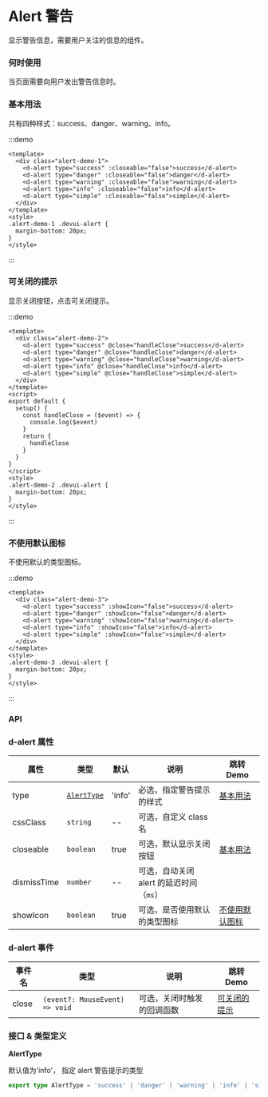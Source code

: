# Alert 警告

显示警告信息，需要用户关注的信息的组件。

### 何时使用

当页面需要向用户发出警告信息时。

### 基本用法

共有四种样式：success、danger、warning、info。

:::demo

```vue
<template>
  <div class="alert-demo-1">
    <d-alert type="success" :closeable="false">success</d-alert>
    <d-alert type="danger" :closeable="false">danger</d-alert>
    <d-alert type="warning" :closeable="false">warning</d-alert>
    <d-alert type="info" :closeable="false">info</d-alert>
    <d-alert type="simple" :closeable="false">simple</d-alert>
  </div>
</template>
<style>
.alert-demo-1 .devui-alert {
  margin-bottom: 20px;
}
</style>
```

:::

### 可关闭的提示

显示关闭按钮，点击可关闭提示。

:::demo

```vue
<template>
  <div class="alert-demo-2">
    <d-alert type="success" @close="handleClose">success</d-alert>
    <d-alert type="danger" @close="handleClose">danger</d-alert>
    <d-alert type="warning" @close="handleClose">warning</d-alert>
    <d-alert type="info" @close="handleClose">info</d-alert>
    <d-alert type="simple" @close="handleClose">simple</d-alert>
  </div>
</template>
<script>
export default {
  setup() {
    const handleClose = ($event) => {
      console.log($event)
    }
    return {
      handleClose
    }
  }
}
</script>
<style>
.alert-demo-2 .devui-alert {
  margin-bottom: 20px;
}
</style>
```

:::

### 不使用默认图标

不使用默认的类型图标。

:::demo

```vue
<template>
  <div class="alert-demo-3">
    <d-alert type="success" :showIcon="false">success</d-alert>
    <d-alert type="danger" :showIcon="false">danger</d-alert>
    <d-alert type="warning" :showIcon="false">warning</d-alert>
    <d-alert type="info" :showIcon="false">info</d-alert>
    <d-alert type="simple" :showIcon="false">simple</d-alert>
  </div>
</template>
<style>
.alert-demo-3 .devui-alert {
  margin-bottom: 20px;
}
</style>
```

:::

### API

### d-alert 属性

| 属性        | 类型                      | 默认   | 说明                                    | 跳转 Demo                         |
| ----------- | ------------------------- | ------ | --------------------------------------- | --------------------------------- |
| type        | [`AlertType`](#AlertType) | 'info' | 必选，指定警告提示的样式                | [基本用法](#基本用法)             |
| cssClass    | `string`                  | --     | 可选，自定义 class 名                   |
| closeable   | `boolean`                 | true   | 可选，默认显示关闭按钮                  | [基本用法](#可关闭的提示)         |
| dismissTime | `number`                  | --     | 可选，自动关闭 alert 的延迟时间（`ms`） |
| showIcon    | `boolean`                 | true   | 可选，是否使用默认的类型图标            | [不使用默认图标](#不使用默认图标) |

### d-alert 事件

| 事件名 | 类型                           | 说明                       | 跳转 Demo                     |
| ------ | ------------------------------ | -------------------------- | ----------------------------- |
| close  | `(event?: MouseEvent) => void` | 可选，关闭时触发的回调函数 | [可关闭的提示](#可关闭的提示) |

### 接口 & 类型定义

**AlertType**

默认值为'info'， 指定 alert 警告提示的类型

```ts
export type AlertType = 'success' | 'danger' | 'warning' | 'info' | 'simple'
```
